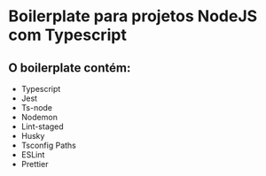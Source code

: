 # Boilerplate para projetos NodeJS com Typescript
## O boilerplate contém:
 - Typescript
 - Jest
 - Ts-node
 - Nodemon
 - Lint-staged
 - Husky
 - Tsconfig Paths
 - ESLint
 - Prettier
